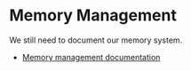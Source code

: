 # Memory Management

We still need to document our memory system.

- [Memory management documentation]

[Memory management documentation]: https://wiki.osdev.org/Memory_management
